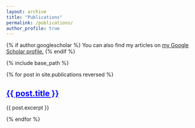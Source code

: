 ```yaml
---
layout: archive
title: "Publications"
permalink: /publications/
author_profile: true
--- 
```


{% if author.googlescholar %}
  You can also find my articles on <u><a href="{{author.googlescholar}}">my Google Scholar profile</a>.</u>
{% endif %}

{% include base_path %}

{% for post in site.publications reversed %}
  <h2 onclick="window.location='{{ post.permalink }}'" style="cursor:pointer; color: blue; text-decoration: underline;">{{ post.title }}</h2>
  <p>{{ post.excerpt }}</p>
{% endfor %}